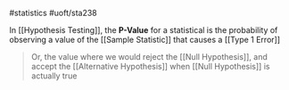 #statistics 
#uoft/sta238 

In [[Hypothesis Testing]], the **P-Value** for a statistical is the probability of observing a value of the [[Sample Statistic]] that causes a [[Type 1 Error]] 

> Or, the value where we would reject the [[Null Hypothesis]], and accept the [[Alternative Hypothesis]] when [[Null Hypothesis]] is actually true